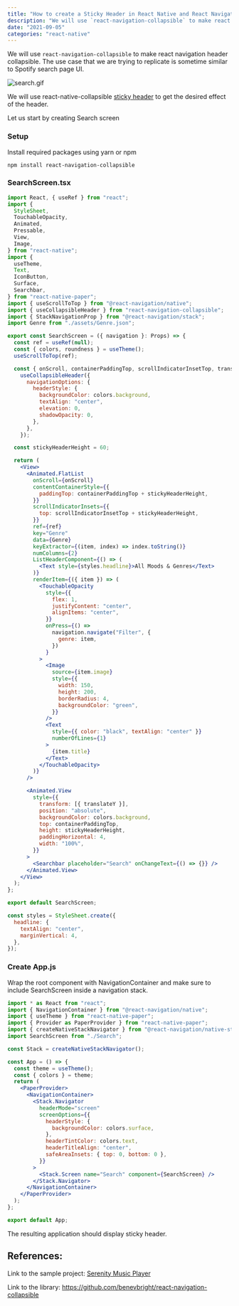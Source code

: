 ```yaml
---
title: "How to create a Sticky Header in React Native and React Navigation"
description: "We will use `react-navigation-collapsible` to make react navigation header collapsible. The use case that we are trying to replicate is sometime similar to Spotify search page UI."
date: "2021-09-05"
categories: "react-native"
---
```


We will use `react-navigation-collapsible` to make react navigation header collapsible. The use case that we are trying to replicate is sometime similar to Spotify search page UI.

![search.gif](./img/search.gif)

We will use react-native-collapsible [sticky header](https://github.com/benevbright/react-navigation-collapsible/blob/main/example/src/StickyHeaderScreen.tsx) to get the desired effect of the header.

Let us start by creating Search screen

### Setup

Install required packages using yarn or npm

`npm install react-navigation-collapsible`

### SearchScreen.tsx

```jsx
import React, { useRef } from "react";
import {
  StyleSheet,
  TouchableOpacity,
  Animated,
  Pressable,
  View,
  Image,
} from "react-native";
import {
  useTheme,
  Text,
  IconButton,
  Surface,
  Searchbar,
} from "react-native-paper";
import { useScrollToTop } from "@react-navigation/native";
import { useCollapsibleHeader } from "react-navigation-collapsible";
import { StackNavigationProp } from "@react-navigation/stack";
import Genre from "./assets/Genre.json";

export const SearchScreen = ({ navigation }: Props) => {
  const ref = useRef(null);
  const { colors, roundness } = useTheme();
  useScrollToTop(ref);

  const { onScroll, containerPaddingTop, scrollIndicatorInsetTop, translateY } =
    useCollapsibleHeader({
      navigationOptions: {
        headerStyle: {
          backgroundColor: colors.background,
          textAlign: "center",
          elevation: 0,
          shadowOpacity: 0,
        },
      },
    });

  const stickyHeaderHeight = 60;

  return (
    <View>
      <Animated.FlatList
        onScroll={onScroll}
        contentContainerStyle={{
          paddingTop: containerPaddingTop + stickyHeaderHeight,
        }}
        scrollIndicatorInsets={{
          top: scrollIndicatorInsetTop + stickyHeaderHeight,
        }}
        ref={ref}
        key="Genre"
        data={Genre}
        keyExtractor={(item, index) => index.toString()}
        numColumns={2}
        ListHeaderComponent={() => (
          <Text style={styles.headline}>All Moods & Genres</Text>
        )}
        renderItem={({ item }) => (
          <TouchableOpacity
            style={{
              flex: 1,
              justifyContent: "center",
              alignItems: "center",
            }}
            onPress={() =>
              navigation.navigate("Filter", {
                genre: item,
              })
            }
          >
            <Image
              source={item.image}
              style={{
                width: 150,
                height: 200,
                borderRadius: 4,
                backgroundColor: "green",
              }}
            />
            <Text
              style={{ color: "black", textAlign: "center" }}
              numberOfLines={1}
            >
              {item.title}
            </Text>
          </TouchableOpacity>
        )}
      />

      <Animated.View
        style={{
          transform: [{ translateY }],
          position: "absolute",
          backgroundColor: colors.background,
          top: containerPaddingTop,
          height: stickyHeaderHeight,
          paddingHorizontal: 4,
          width: "100%",
        }}
      >
        <Searchbar placeholder="Search" onChangeText={() => {}} />
      </Animated.View>
    </View>
  );
};

export default SearchScreen;

const styles = StyleSheet.create({
  headline: {
    textAlign: "center",
    marginVertical: 4,
  },
});
```

### Create App.js

Wrap the root component with NavigationContainer and make sure to include SearchScreen inside a navigation stack.

```jsx
import * as React from "react";
import { NavigationContainer } from "@react-navigation/native";
import { useTheme } from "react-native-paper";
import { Provider as PaperProvider } from "react-native-paper";
import { createNativeStackNavigator } from "@react-navigation/native-stack";
import SearchScreen from "./Search";

const Stack = createNativeStackNavigator();

const App = () => {
  const theme = useTheme();
  const { colors } = theme;
  return (
    <PaperProvider>
      <NavigationContainer>
        <Stack.Navigator
          headerMode="screen"
          screenOptions={{
            headerStyle: {
              backgroundColor: colors.surface,
            },
            headerTintColor: colors.text,
            headerTitleAlign: "center",
            safeAreaInsets: { top: 0, bottom: 0 },
          }}
        >
          <Stack.Screen name="Search" component={SearchScreen} />
        </Stack.Navigator>
      </NavigationContainer>
    </PaperProvider>
  );
};

export default App;
```

The resulting application should display sticky header.

## References:

Link to the sample project: [Serenity Music Player](https://github.com/YajanaRao/Serenity/blob/develop/packages/mobile/src/screens/search/Search.tsx)

Link to the library: https://github.com/benevbright/react-navigation-collapsible
